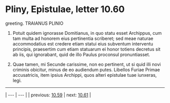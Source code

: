 # Pliny, Epistulae, letter 10.60

greeting. TRAIANUS PLINIO



1. Potuit quidem ignorasse Domitianus, in quo statu esset Archippus, cum tam multa ad honorem eius pertinentia scriberet; sed meae naturae accommodatius est credere etiam statui eius subventum interventu principis, praesertim cum etiam statuarum ei honor totiens decretus sit ab iis, qui <non> ignorabant, quid de illo Paulus proconsul pronuntiasset.



2. Quae tamen, mi Secunde carissime, non eo pertinent, ut si quid illi novi criminis obicitur, minus de eo audiendum putes. Libellos Furiae Primae accusatricis, item ipsius Archippi, quos alteri epistulae tuae iunxeras, legi.



---

| --- | --- |
| previous: [10.59](../10.59/) | next: [10.61](../10.61/) |